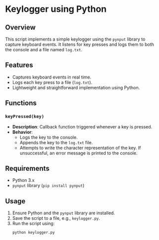 # Keylogger using Python

## Overview
This script implements a simple keylogger using the `pynput` library to capture keyboard events. It listens for key presses and logs them to both the console and a file named `log.txt`.

## Features
- Captures keyboard events in real time.
- Logs each key press to a file (`log.txt`).
- Lightweight and straightforward implementation using Python.

## Functions
### `keyPressed(key)`
- **Description**: Callback function triggered whenever a key is pressed.
- **Behavior**:
  - Logs the key to the console.
  - Appends the key to the `log.txt` file.
  - Attempts to write the character representation of the key. If unsuccessful, an error message is printed to the console.

## Requirements
- Python 3.x
- `pynput` library (`pip install pynput`)

## Usage
1. Ensure Python and the `pynput` library are installed.
2. Save the script to a file, e.g., `keylogger.py`.
3. Run the script using:
   ```bash
   python keylogger.py
